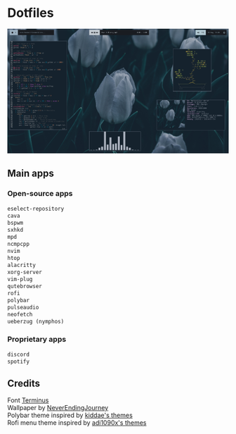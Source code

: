 # Dotfiles
![Preview](desktop.png)

## Main apps
### Open-source apps
```
eselect-repository
cava
bspwm
sxhkd
mpd
ncmpcpp
nvim
htop
alacritty
xorg-server
vim-plug
qutebrowser
rofi
polybar
pulseaudio
neofetch
ueberzug (nymphos)
```
### Proprietary apps
```
discord
spotify
```

## Credits
Font [Terminus](http://terminus-font.sourceforge.net/)  
Wallpaper by [NeverEndingJourney](https://wallhaven.cc/w/13gqw1)  
Polybar theme inspired by [kiddae's themes](https://github.com/kiddae/polybar-themes)  
Rofi menu theme inspired by [adi1090x's themes](https://github.com/adi1090x/rofi)
